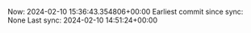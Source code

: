 Now: 2024-02-10 15:36:43.354806+00:00 Earliest commit since sync: None Last sync: 2024-02-10 14:51:24+00:00
